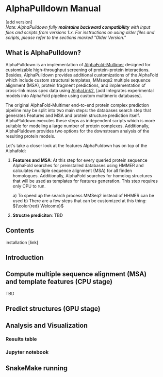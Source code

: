 # AlphaPulldown Manual

[add version]<br>
_Note: AlphaPulldown fully ***maintains backward compatibility*** with input files and scripts from versions 1.x. For instructions on using older files and scripts, please refer to the sections marked "Older Version."_

## What is AlphaPulldown?

AlphaPulldown is an implementation of [AlphaFold-Multimer](https://github.com/google-deepmind/alphafold) designed for customizable high-throughput screening of protein-protein interactions. Besides, AlphaPulldown provides additional customizations of the AlphaFold which include custom structural templates, MMseqs2 multiple sequence alignment (MSA), protein fragment predictions, and implementation of cross-link mass spec data using [AlphaLink2](https://github.com/Rappsilber-Laboratory/AlphaLink2/tree/main), [add Integrates experimental models into AlphaFold pipeline using custom multimeric databases].
 
The original AlphaFold-Multimer end-to-end protein complex prediction pipeline may be split into two main steps: the databases search step that generates Features and MSA and protein structure prediction itself. AlphaPluldown executes these steps as independent scripts which is more suitable for modeling a large number of protein complexes. Additionally, AlphaPluldown provides two options for the downstream analysis of the resulting protein models.

Let's take a closer look at the features AlphaPuldown has on top of the Alphafold:

1) **Features and MSA**: At this step for every queried protein sequence AlphaFold searches for preinstalled databases using HMMER and calculates multiple sequence alignment (MSA) for all finden homologues. Additionally, AlphaFold searches for homolog structures that will be used as templates for features generation. This step requires only CPU to run.<br>

   a) To speed up the search process MMSeq2 instead of HHMER can be used
   b) There are a few steps that can be customized at this thing: ${\color{red} Welcome}$
  

3) **Structre prediciton**: TBD

## Contents


installation [link]

## Introduction 

## Compute multiple sequence alignment (MSA) and template features (CPU stage)
TBD
## Predict structures (GPU stage)

## Analysis and Visualization
### Results table
### Jupyter notebook

## SnakeMake running
